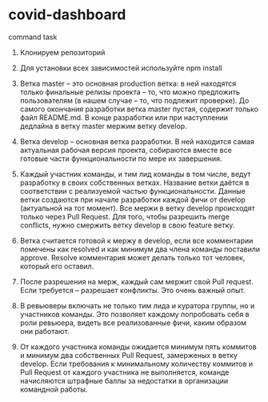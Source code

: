 # covid-dashboard
command task

1. Клонируем репозиторий

2. Для установки всех зависимостей используйте npm install

3. Ветка master – это основная production ветка: в ней находятся только финальные релизы проекта – то, что можно предложить пользователям (в нашем случае – то, что подлежит проверке). До самого окончания разработки ветка master пустая, содержит только файл README.md. В конце разработки или при наступлении дедлайна в ветку master мержим ветку develop.

4. Ветка develop – основная ветка разработки. В ней находится самая актуальная рабочая версия проекта, собираются вместе все готовые части функциональности по мере их завершения.

5. Каждый участник команды, и тим лид команды в том числе, ведут разработку в своих собственных ветках. Название ветки даётся в соответствии с реализуемой частью функциональности. Данные ветки создаются при начале разработки каждой фичи от develop (актуальной на тот момент). Все мержи в ветку develop происходят только через Pull Request. Для того, чтобы разрешить merge conflicts, нужно смержить ветку develop в свою feature ветку.

6. Ветка считается готовой к мержу в develop, если все комментарии помечены как resolved и как минимум два члена команды поставили approve. Resolve комментария может делать только тот человек, который его оставил.

7. После разрешения на мерж, каждый сам мержит свой Pull request. Если требуется – разрешает конфликты. Это очень важный опыт.

8. В ревьюверы включать не только тим лида и куратора группы, но и участников команды. Это позволяет каждому попробовать себя в роли ревьюера, видеть все реализованные фичи, каким образом они работают.

9. От каждого участника команды ожидается минимум пять коммитов и минимум два собственных Pull Request, замерженых в ветку develop. Если требования к минимальному количеству коммитов и Pull Request от каждого участника не выполняется, команде начисляются штрафные баллы за недостатки в организации командной работы.
